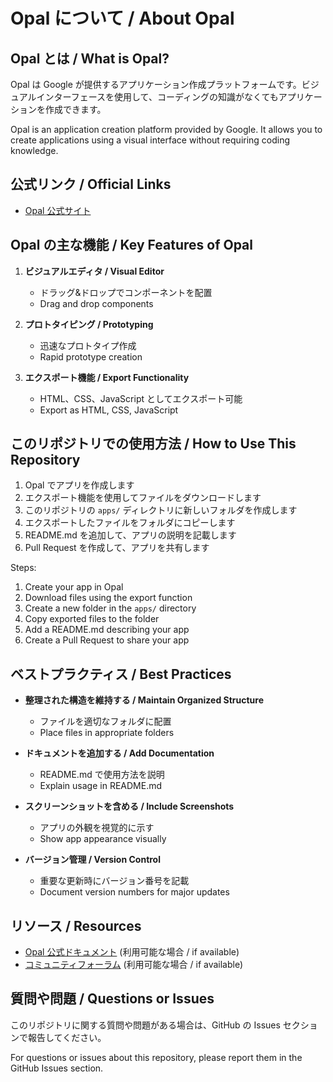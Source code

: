 # Opal について / About Opal

## Opal とは / What is Opal?

Opal は Google が提供するアプリケーション作成プラットフォームです。ビジュアルインターフェースを使用して、コーディングの知識がなくてもアプリケーションを作成できます。

Opal is an application creation platform provided by Google. It allows you to create applications using a visual interface without requiring coding knowledge.

## 公式リンク / Official Links

- [Opal 公式サイト](https://opal.withgoogle.com)

## Opal の主な機能 / Key Features of Opal

1. **ビジュアルエディタ / Visual Editor**
   - ドラッグ&ドロップでコンポーネントを配置
   - Drag and drop components

2. **プロトタイピング / Prototyping**
   - 迅速なプロトタイプ作成
   - Rapid prototype creation

3. **エクスポート機能 / Export Functionality**
   - HTML、CSS、JavaScript としてエクスポート可能
   - Export as HTML, CSS, JavaScript

## このリポジトリでの使用方法 / How to Use This Repository

1. Opal でアプリを作成します
2. エクスポート機能を使用してファイルをダウンロードします
3. このリポジトリの `apps/` ディレクトリに新しいフォルダを作成します
4. エクスポートしたファイルをフォルダにコピーします
5. README.md を追加して、アプリの説明を記載します
6. Pull Request を作成して、アプリを共有します

Steps:
1. Create your app in Opal
2. Download files using the export function
3. Create a new folder in the `apps/` directory
4. Copy exported files to the folder
5. Add a README.md describing your app
6. Create a Pull Request to share your app

## ベストプラクティス / Best Practices

- **整理された構造を維持する / Maintain Organized Structure**
  - ファイルを適切なフォルダに配置
  - Place files in appropriate folders

- **ドキュメントを追加する / Add Documentation**
  - README.md で使用方法を説明
  - Explain usage in README.md

- **スクリーンショットを含める / Include Screenshots**
  - アプリの外観を視覚的に示す
  - Show app appearance visually

- **バージョン管理 / Version Control**
  - 重要な更新時にバージョン番号を記載
  - Document version numbers for major updates

## リソース / Resources

- [Opal 公式ドキュメント](https://opal.withgoogle.com) (利用可能な場合 / if available)
- [コミュニティフォーラム](https://opal.withgoogle.com) (利用可能な場合 / if available)

## 質問や問題 / Questions or Issues

このリポジトリに関する質問や問題がある場合は、GitHub の Issues セクションで報告してください。

For questions or issues about this repository, please report them in the GitHub Issues section.
